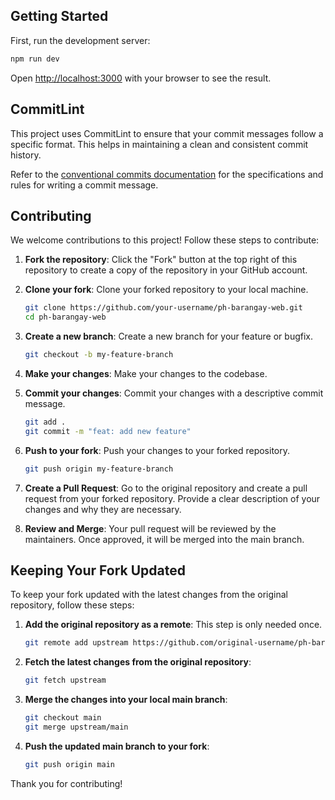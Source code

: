 ## Getting Started

First, run the development server:

```bash
npm run dev
```

Open [http://localhost:3000](http://localhost:3000) with your browser to see the result.

## CommitLint

This project uses CommitLint to ensure that your commit messages follow a specific format. This helps in maintaining a clean and consistent commit history.

Refer to the [conventional commits documentation](https://www.conventionalcommits.org/en/v1.0.0/) for the specifications and rules for writing a commit message.

## Contributing

We welcome contributions to this project! Follow these steps to contribute:

1. **Fork the repository**: Click the "Fork" button at the top right of this repository to create a copy of the repository in your GitHub account.

2. **Clone your fork**: Clone your forked repository to your local machine.

   ```bash
   git clone https://github.com/your-username/ph-barangay-web.git
   cd ph-barangay-web
   ```

3. **Create a new branch**: Create a new branch for your feature or bugfix.

   ```bash
   git checkout -b my-feature-branch
   ```

4. **Make your changes**: Make your changes to the codebase.

5. **Commit your changes**: Commit your changes with a descriptive commit message.

   ```bash
   git add .
   git commit -m "feat: add new feature"
   ```

6. **Push to your fork**: Push your changes to your forked repository.

   ```bash
   git push origin my-feature-branch
   ```

7. **Create a Pull Request**: Go to the original repository and create a pull request from your forked repository. Provide a clear description of your changes and why they are necessary.

8. **Review and Merge**: Your pull request will be reviewed by the maintainers. Once approved, it will be merged into the main branch.

## Keeping Your Fork Updated

To keep your fork updated with the latest changes from the original repository, follow these steps:

1. **Add the original repository as a remote**: This step is only needed once.

   ```bash
   git remote add upstream https://github.com/original-username/ph-barangay-web.git
   ```

2. **Fetch the latest changes from the original repository**:

   ```bash
   git fetch upstream
   ```

3. **Merge the changes into your local main branch**:

   ```bash
   git checkout main
   git merge upstream/main
   ```

4. **Push the updated main branch to your fork**:
   ```bash
   git push origin main
   ```

Thank you for contributing!
